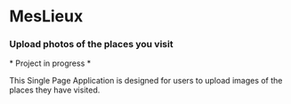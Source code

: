 # MesLieux
### Upload photos of the places you visit

\* Project in progress *

This Single Page Application is designed for users to upload images of the places they have visited.
